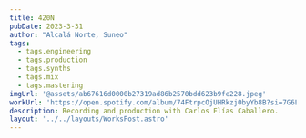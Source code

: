```yaml
---
title: 420N
pubDate: 2023-3-31
author: "Alcalá Norte, Suneo"
tags:
  - tags.engineering
  - tags.production
  - tags.synths
  - tags.mix
  - tags.mastering
imgUrl: '@assets/ab67616d0000b27319ad86b2570bdd623b9fe228.jpeg'
workUrl: 'https://open.spotify.com/album/74FtrpcOjUHRkzj0byYb8B?si=7G6Ljg-SQxCqhW9TwoYxzg'
description: Recording and production with Carlos Elías Caballero.
layout: '../../layouts/WorksPost.astro'
---
```


